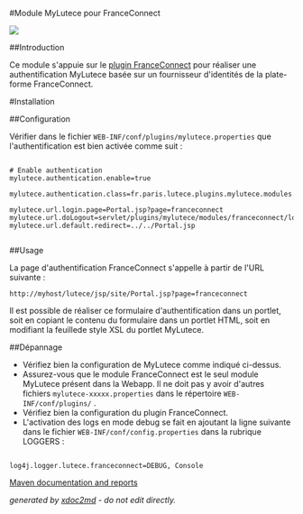 
#Module MyLutece pour FranceConnect

![](http://dev.lutece.paris.fr/plugins/module-mylutece-franceconnect/images/franceconnect.jpeg)

##Introduction

Ce module s'appuie sur le [plugin FranceConnect](https://github.com/lutece-platform/lutece-auth-plugin-franceconnect.git) pour réaliser une authentification MyLutece basée sur un fournisseur d'identités de la plate-forme FranceConnect.

#Installation

##Configuration

Vérifier dans le fichier `WEB-INF/conf/plugins/mylutece.properties` que l'authentification est bien activée comme suit :


```

# Enable authentication
mylutece.authentication.enable=true
    
mylutece.authentication.class=fr.paris.lutece.plugins.mylutece.modules.franceconnect.authentication.FranceConnectAuthentication

mylutece.url.login.page=Portal.jsp?page=franceconnect
mylutece.url.doLogout=servlet/plugins/mylutece/modules/franceconnect/logout
mylutece.url.default.redirect=../../Portal.jsp


```


##Usage

La page d'authentification FranceConnect s'appelle à partir de l'URL suivante :

 `http://myhost/lutece/jsp/site/Portal.jsp?page=franceconnect` 

Il est possible de réaliser ce formulaire d'authentification dans un portlet, soit en copiant le contenu du formulaire dans un portlet HTML, soit en modifiant la feuillede style XSL du portlet MyLutece.

##Dépannage


 
* Vérifiez bien la configuration de MyLutece comme indiqué ci-dessus.
* Assurez-vous que le module FranceConnect est le seul module MyLutece présent dans la Webapp. Il ne doit pas y avoir d'autres fichiers `mylutece-xxxxx.properties` dans le répertoire `WEB-INF/conf/plugins/` .
* Vérifiez bien la configuration du plugin FranceConnect.
* L'activation des logs en mode debug se fait en ajoutant la ligne suivante dans le fichier `WEB-INF/conf/config.properties` dans la rubrique LOGGERS :

```

log4j.logger.lutece.franceconnect=DEBUG, Console

```





[Maven documentation and reports](http://dev.lutece.paris.fr/plugins/module-mylutece-franceconnect/)



 *generated by [xdoc2md](https://github.com/lutece-platform/tools-maven-xdoc2md-plugin) - do not edit directly.*
